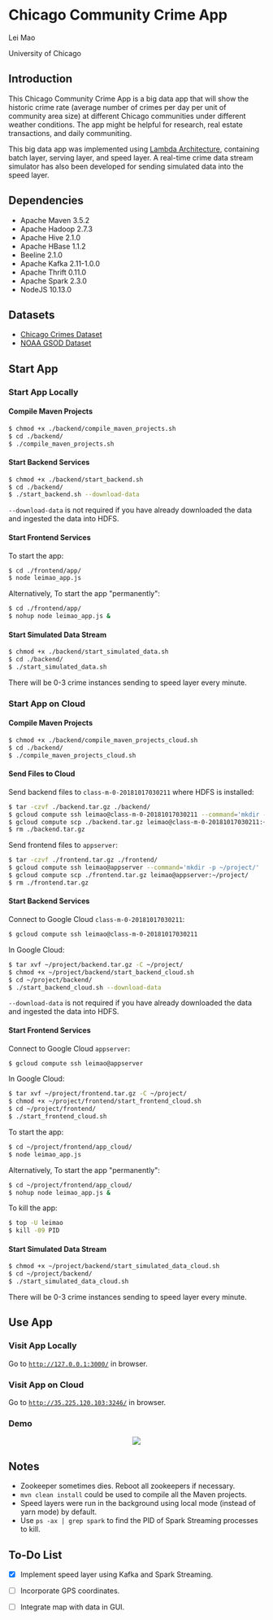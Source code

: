 # Chicago Community Crime App

Lei Mao

University of Chicago

## Introduction

This Chicago Community Crime App is a big data app that will show the historic crime rate (average number of crimes per day per unit of community area size) at different Chicago communities under different weather conditions. The app might be helpful for research, real estate transactions, and daily communiting.

This big data app was implemented using [Lambda Architecture](https://en.wikipedia.org/wiki/Lambda_architecture), containing batch layer, serving layer, and speed layer. A real-time crime data stream simulator has also been developed for sending simulated data into the speed layer.

## Dependencies

* Apache Maven 3.5.2
* Apache Hadoop 2.7.3
* Apache Hive 2.1.0
* Apache HBase 1.1.2
* Beeline 2.1.0
* Apache Kafka 2.11-1.0.0
* Apache Thrift 0.11.0
* Apache Spark 2.3.0
* NodeJS 10.13.0

## Datasets

* [Chicago Crimes Dataset](https://data.cityofchicago.org/Public-Safety/Crimes-2001-to-present/ijzp-q8t2)
* [NOAA GSOD Dataset](https://data.noaa.gov/dataset/dataset/global-surface-summary-of-the-day-gsod)

## Start App

### Start App Locally

#### Compile Maven Projects

```bash
$ chmod +x ./backend/compile_maven_projects.sh
$ cd ./backend/
$ ./compile_maven_projects.sh
```

#### Start Backend Services

```bash
$ chmod +x ./backend/start_backend.sh
$ cd ./backend/
$ ./start_backend.sh --download-data
```

``--download-data`` is not required if you have already downloaded the data and ingested the data into HDFS.

#### Start Frontend Services

To start the app:

```bash
$ cd ./frontend/app/
$ node leimao_app.js
```

Alternatively, To start the app "permanently":

```bash
$ cd ./frontend/app/
$ nohup node leimao_app.js &
```

#### Start Simulated Data Stream

```bash
$ chmod +x ./backend/start_simulated_data.sh
$ cd ./backend/
$ ./start_simulated_data.sh
```

There will be 0-3 crime instances sending to speed layer every minute.


### Start App on Cloud

#### Compile Maven Projects

```bash
$ chmod +x ./backend/compile_maven_projects_cloud.sh
$ cd ./backend/
$ ./compile_maven_projects_cloud.sh
```

#### Send Files to Cloud

Send backend files to ``class-m-0-20181017030211`` where HDFS is installed:

```bash
$ tar -czvf ./backend.tar.gz ./backend/
$ gcloud compute ssh leimao@class-m-0-20181017030211 --command='mkdir -p ~/project/'
$ gcloud compute scp ./backend.tar.gz leimao@class-m-0-20181017030211:~/project/
$ rm ./backend.tar.gz
```

Send frontend files to ``appserver``:

```bash
$ tar -czvf ./frontend.tar.gz ./frontend/
$ gcloud compute ssh leimao@appserver --command='mkdir -p ~/project/'
$ gcloud compute scp ./frontend.tar.gz leimao@appserver:~/project/
$ rm ./frontend.tar.gz
```


#### Start Backend Services

Connect to Google Cloud ``class-m-0-20181017030211``:

```bash
$ gcloud compute ssh leimao@class-m-0-20181017030211
```

In Google Cloud:

```bash
$ tar xvf ~/project/backend.tar.gz -C ~/project/
$ chmod +x ~/project/backend/start_backend_cloud.sh
$ cd ~/project/backend/
$ ./start_backend_cloud.sh --download-data
```

``--download-data`` is not required if you have already downloaded the data and ingested the data into HDFS.

#### Start Frontend Services

Connect to Google Cloud ``appserver``:

```bash
$ gcloud compute ssh leimao@appserver
```

In Google Cloud:

```bash
$ tar xvf ~/project/frontend.tar.gz -C ~/project/
$ chmod +x ~/project/frontend/start_frontend_cloud.sh
$ cd ~/project/frontend/
$ ./start_frontend_cloud.sh
```

To start the app:

```bash
$ cd ~/project/frontend/app_cloud/
$ node leimao_app.js
```

Alternatively, To start the app "permanently":

```bash
$ cd ~/project/frontend/app_cloud/
$ nohup node leimao_app.js &
```

To kill the app:

```bash
$ top -U leimao
$ kill -09 PID
```

#### Start Simulated Data Stream

```bash
$ chmod +x ~/project/backend/start_simulated_data_cloud.sh
$ cd ~/project/backend/
$ ./start_simulated_data_cloud.sh
```

There will be 0-3 crime instances sending to speed layer every minute.


## Use App

### Visit App Locally

Go to [``http://127.0.0.1:3000/``](http://127.0.0.1:3000/) in browser.

### Visit App on Cloud

Go to [``http://35.225.120.103:3246/``](http://35.225.120.103:3246/) in browser.

### Demo

<p align="center">
    <img src = "./demo/app_demo.gif">
</p>


## Notes

* Zookeeper sometimes dies. Reboot all zookeepers if necessary.
* ``mvn clean install`` could be used to compile all the Maven projects.
* Speed layers were run in the background using local mode (instead of yarn mode) by default. 
* Use ``ps -ax | grep spark`` to find the PID of Spark Streaming processes to kill.

## To-Do List

- [x] Implement speed layer using Kafka and Spark Streaming.
- [ ] Incorporate GPS coordinates.
- [ ] Integrate map with data in GUI.

